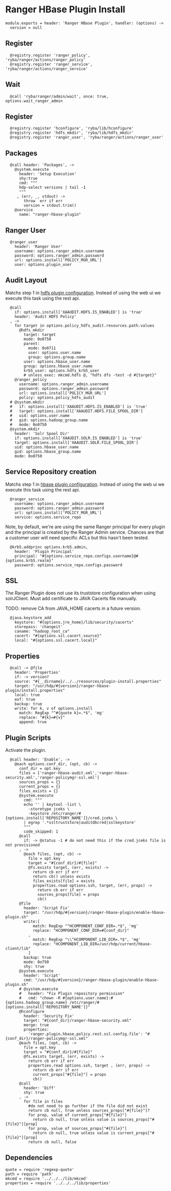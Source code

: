 
# Ranger HBase Plugin Install

    module.exports = header: 'Ranger HBase Plugin', handler: (options) ->
      version = null

## Register

      @registry.register 'ranger_policy', 'ryba/ranger/actions/ranger_policy'
      @registry.register 'ranger_service', 'ryba/ranger/actions/ranger_service'

## Wait

      @call 'ryba/ranger/admin/wait', once: true, options.wait_ranger_admin

## Register

      @registry.register 'hconfigure', 'ryba/lib/hconfigure'
      @registry.register 'hdfs_mkdir', 'ryba/lib/hdfs_mkdir'
      @registry.register 'ranger_user', 'ryba/ranger/actions/ranger_user'

## Packages

      @call header: 'Packages', ->
        @system.execute
          header: 'Setup Execution'
          shy:true
          cmd: """
          hdp-select versions | tail -1
          """
         , (err, _, stdout) ->
            throw  err if err
            version = stdout.trim()
        @service
          name: "ranger-hbase-plugin"

## Ranger User

      @ranger_user
        header: 'Ranger User'
        username: options.ranger_admin.username
        password: options.ranger_admin.password
        url: options.install['POLICY_MGR_URL']
        user: options.plugin_user

## Audit Layout

Matchs step 1 in [hdfs plugin configuration][plugin]. Instead of using the web ui
we execute this task using the rest api.

      @call
        if: options.install['XAAUDIT.HDFS.IS_ENABLED'] is 'true'
        header: 'Audit HDFS Policy'
      , ->
        for target in options.policy_hdfs_audit.resources.path.values
          @hdfs_mkdir
            target: target
            mode: 0o0750
            parent:
              mode: 0o0711
              user: options.user.name
              group: options.group.name
            user: options.hbase_user.name
            group: options.hbase_user.name
            krb5_user: options.hdfs_krb5_user
            # unless_exec: mkcmd.hdfs @, "hdfs dfs -test -d #{target}"
        @ranger_policy
          username: options.ranger_admin.username
          password: options.ranger_admin.password
          url: options.install['POLICY_MGR_URL']
          policy: options.policy_hdfs_audit
      # @system.mkdir
      #   if: options.install['XAAUDIT.HDFS.IS_ENABLED'] is 'true'
      #   target: options.install['XAAUDIT.HDFS.FILE_SPOOL_DIR']
      #   uid: options.user.name
      #   gid: options.hadoop_group.name
      #   mode: 0o0750
      @system.mkdir
        header: 'Solr Spool Dir'
        if: options.install['XAAUDIT.SOLR.IS_ENABLED'] is 'true'
        target: options.install['XAAUDIT.SOLR.FILE_SPOOL_DIR']
        uid: options.hbase_user.name
        gid: options.hbase_group.name
        mode: 0o0750

## Service Repository creation

Matchs step 1 in [hbase plugin configuration][plugin]. Instead of using the web ui
we execute this task using the rest api.

      @ranger_service
        username: options.ranger_admin.username
        password: options.ranger_admin.password
        url: options.install['POLICY_MGR_URL']
        service: options.service_repo

Note, by default, we're are using the same Ranger principal for every
plugin and the principal is created by the Ranger Admin service. Chances
are that a customer user will need specific ACLs but this hasn't been
tested.

      @krb5.addprinc options.krb5.admin,
        header: 'Plugin Principal'
        principal: "#{options.service_repo.configs.username}@#{options.krb5.realm}"
        password: options.service_repo.configs.password

## SSL

The Ranger Plugin does not use its truststore configuration when using solrJClient.
Must add certificate to JAVA Cacerts file manually.

TODO: remove CA from JAVA_HOME cacerts in a future version.

      @java.keystore_add
        keystore: "#{options.jre_home}/lib/security/cacerts"
        storepass: 'changeit'
        caname: "hadoop_root_ca"
        cacert: "#{options.ssl.cacert.source}"
        local: "#{options.ssl.cacert.local}"

## Properties

      @call -> @file
        header: 'Properties'
        if: -> version?
        source: "#{__dirname}/../../resources/plugin-install.properties"
        target: "/usr/hdp/#{version}/ranger-hbase-plugin/install.properties"
        local: true
        eof: true
        backup: true
        write: for k, v of options.install
          match: RegExp "^#{quote k}=.*$", 'mg'
          replace: "#{k}=#{v}"
          append: true

## Plugin Scripts 

Activate the plugin.

      @call header: 'Enable', ->
        @each options.conf_dir, (opt, cb) ->
          conf_dir = opt.key
          files = ['ranger-hbase-audit.xml','ranger-hbase-security.xml','ranger-policymgr-ssl.xml']
          sources_props = {}
          current_props = {}
          files_exists = {}
          @system.execute
            cmd: """
            echo '' | keytool -list \
              -storetype jceks \
              -keystore /etc/ranger/#{options.install['REPOSITORY_NAME']}/cred.jceks \
            | egrep '.*ssltruststore|auditdbcred|sslkeystore'
            """
            code_skipped: 1
          @call
            if: -> @status -1 # do not need this if the cred.jceks file is not provisioned
          , ->
            @each files, (opt, cb) ->
              file = opt.key
              target = "#{conf_dir}/#{file}"
              @fs.exists target, (err, exists) ->
                return cb err if err
                return cb() unless exists
                files_exists[file] = exists
                properties.read options.ssh, target, (err, props) ->
                  return cb err if err
                  sources_props[file] = props
                  cb()
          @file
            header: 'Script Fix'
            target: "/usr/hdp/#{version}/ranger-hbase-plugin/enable-hbase-plugin.sh"
            write:[
                match: RegExp "^HCOMPONENT_CONF_DIR=.*$", 'mg'
                replace: "HCOMPONENT_CONF_DIR=#{conf_dir}"
              ,
                match: RegExp "\\^HCOMPONENT_LIB_DIR=.*$", 'mg'
                replace: "HCOMPONENT_LIB_DIR=/usr/hdp/current/hbase-client/lib"
              ]
            backup: true
            mode: 0o750
            shy: true
          @system.execute
            header: 'Script'
            cmd: "/usr/hdp/#{version}/ranger-hbase-plugin/enable-hbase-plugin.sh"
          # @system.execute
          #   header: "Fix Plugin repository permission"
          #   cmd: "chown -R #{options.user.name}:#{options.hadoop_group.name} /etc/ranger/#{options.install['REPOSITORY_NAME']}"
          @hconfigure
            header: 'Security Fix'
            target: "#{conf_dir}/ranger-hbase-security.xml"
            merge: true
            properties:
              'ranger.plugin.hbase.policy.rest.ssl.config.file': "#{conf_dir}/ranger-policymgr-ssl.xml"
          @each files, (opt, cb) ->
            file = opt.key
            target = "#{conf_dir}/#{file}"
            @fs.exists target, (err, exists) ->
              return cb err if err
              properties.read options.ssh, target , (err, props) ->
                return cb err if err
                current_props["#{file}"] = props
                cb()
          @call
            header: 'Diff'
            shy: true
          , ->
            for file in files
              #do not need to go further if the file did not exist
              return cb null, true unless sources_props["#{file}"]?
              for prop, value of current_props["#{file}"]
                return cb null, true unless value is sources_props["#{file}"][prop]
              for prop, value of sources_props["#{file}"]
                return cb null, true unless value is current_props["#{file}"][prop]
              return cb null, false

## Dependencies

    quote = require 'regexp-quote'
    path = require 'path'
    mkcmd = require '../../../lib/mkcmd'
    properties = require '../../../lib/properties'

[plugin]:(https://docs.hortonworks.com/HDPDocuments/HDP2/HDP-2.4.0/bk_installing_manually_book/content/installing_ranger_plugins.html#installing_ranger_hbase_plugin)
[perms-fix]: https://community.hortonworks.com/questions/23717/ranger-solr-on-hdp-234-unable-to-refresh-policies.html
